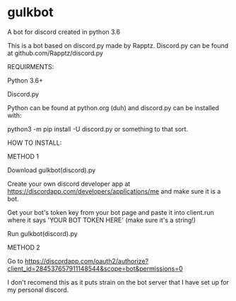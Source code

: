 # gulkbot
A bot for discord created in python 3.6


This is a bot based on discord.py made by Rapptz. Discord.py can be found at github.com/Rapptz/discord.py

REQUIRMENTS:

Python 3.6+

Discord.py

Python can be found at python.org (duh) and discord.py can be installed with:

python3 -m pip install -U discord.py or something to that sort.


HOW TO INSTALL:

METHOD 1

Download gulkbot(discord).py

Create your own discord developer app at https://discordapp.com/developers/applications/me and make sure it is a bot.

Get your bot's token key from your bot page and paste it into client.run where it says 'YOUR BOT TOKEN HERE' (make sure it's a string!)

Run gulkbot(discord).py

METHOD 2

Go to https://discordapp.com/oauth2/authorize?client_id=284537657911148544&scope=bot&permissions=0

I don't recomend this as it puts strain on the bot server that I have set up for my personal discord.
